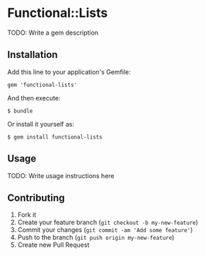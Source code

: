 # Functional::Lists

TODO: Write a gem description

## Installation

Add this line to your application's Gemfile:

    gem 'functional-lists'

And then execute:

    $ bundle

Or install it yourself as:

    $ gem install functional-lists

## Usage

TODO: Write usage instructions here

## Contributing

1. Fork it
2. Create your feature branch (`git checkout -b my-new-feature`)
3. Commit your changes (`git commit -am 'Add some feature'`)
4. Push to the branch (`git push origin my-new-feature`)
5. Create new Pull Request
